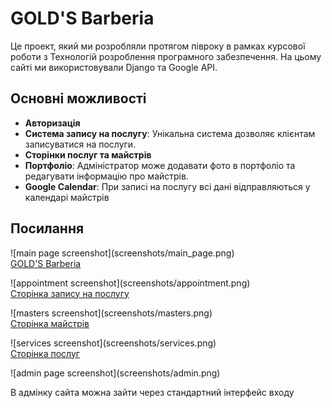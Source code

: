 <h1>GOLD'S Barberia</h1>
<p>Це проект, який ми розробляли протягом півроку в рамках курсової роботи з Технологій розроблення програмного забезпечення. На цьому сайті ми використовували Django та Google API.</p>
<h2>Основні можливості</h2>
<ul>
    <li><strong>Авторизація</strong></li>
    <li><strong>Система запису на послугу</strong>: Унікальна система дозволяє клієнтам записуватися на послуги.</li>
    <li><strong>Сторінки послуг та майстрів</strong></li>
    <li><strong>Портфоліо</strong>: Адміністратор може додавати фото в портфоліо та редагувати інформацію про майстрів.</li>
    <li><strong>Google Calendar</strong>: При записі на послугу всі дані відправляються у календарі майстрів</li>
</ul>
<h2>Посилання</h2>
<p>![main page screenshot](screenshots/main_page.png) <br> <a href="https://golds-barberia.onrender.com/">GOLD'S Barberia</a></p>
<p>![appointment screenshot](screenshots/appointment.png) <br> <a href="https://golds-barberia.onrender.com/appointment/">Сторінка запису на послугу</a></p>
<p>![masters screenshot](screenshots/masters.png)<br> 
<a href="https://golds-barberia.onrender.com/masters/">Сторінка майстрів</a></p>
<p>![services screenshot](screenshots/services.png)<br> 
<a href="https://golds-barberia.onrender.com/appointment/">Сторінка послуг</a></p>
<p>![admin page screenshot](screenshots/admin.png)</p>
В адмінку сайта можна зайти через стандартний інтерфейс входу


